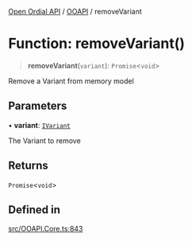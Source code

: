 [Open Ordial API](../../README.md) / [OOAPI](../README.md) / removeVariant

# Function: removeVariant()

> **removeVariant**(`variant`): `Promise`\<`void`\>

Remove a Variant from memory model

## Parameters

• **variant**: [`IVariant`](../interfaces/IVariant.md)

The Variant to remove

## Returns

`Promise`\<`void`\>

## Defined in

[src/OOAPI.Core.ts:843](https://github.com/open-ordinal/open-ordinal-api/blob/853cbf2a017c45362e48e478b4771550a39cd1c4/src/OOAPI.Core.ts#L843)

